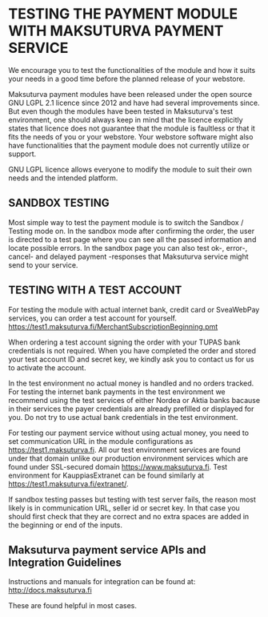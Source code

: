 TESTING THE PAYMENT MODULE WITH MAKSUTURVA PAYMENT SERVICE
==========================================================
We encourage you to test the functionalities of the module and how it suits your needs in a good time before the planned
release of your webstore.

Maksuturva payment modules have been released under the open source GNU LGPL 2.1 licence since 2012 and have
had several improvements since. But even though the modules have been tested in Maksuturva's test environment, one
should always keep in mind that the licence explicitly states that licence does not guarantee that the module is
faultless or that it fits the needs of you or your webstore. Your webstore software might also have functionalities
that the payment module does not currently utilize or support.

GNU LGPL licence allows everyone to modify the module to suit their own needs and the intended platform.


SANDBOX TESTING
---------------
Most simple way to test the payment module is to switch the Sandbox / Testing mode on. In the sandbox mode after
confirming the order, the user is directed to a test page where you can see all the passed information and locate
possible errors. In the sandbox page you can also test ok-, error-, cancel- and delayed payment -responses that
Maksuturva service might send to your service.


TESTING WITH A TEST ACCOUNT
---------------------------
For testing the module with actual internet bank, credit card or SveaWebPay services, you can order a test account for
yourself.
https://test1.maksuturva.fi/MerchantSubscriptionBeginning.pmt  

When ordering a test account signing the order with your TUPAS bank credentials is not required. When you have completed
the order and stored your test account ID and secret key, we kindly ask you to contact us for us to activate the
account.

In the test environment no actual money is handled and no orders tracked. For testing the internet bank payments in the
test environment we recommend using the test services of either Nordea or Aktia banks bacause in their services the
payer credentials are already prefilled or displayed for you. Do not try to use actual bank credentials in the test
environment.

For testing our payment service without using actual money, you need to set communication URL in the module
configurations as https://test1.maksuturva.fi. All our test environment services are found under that domain unlike our
production environment services which are found under SSL-secured domain https://www.maksuturva.fi. Test environment for
KauppiasExtranet can be found similarly at https://test1.maksuturva.fi/extranet/.


If sandbox testing passes but testing with test server fails, the reason most likely is in communication URL, seller id
or secret key. In that case you should first check that they are correct and no extra spaces are added in the beginning
or end of the inputs.


Maksuturva payment service APIs and Integration Guidelines
-------------------------------
Instructions and manuals for integration can be found at:  
http://docs.maksuturva.fi

These are found helpful in most cases.

